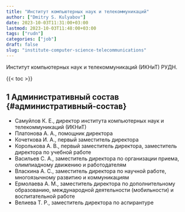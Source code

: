 ```yaml
---
title: "Институт компьютерных наук и телекоммуникаций"
author: ["Dmitry S. Kulyabov"]
date: 2023-10-03T11:31:00+03:00
lastmod: 2023-10-03T11:48:00+03:00
tags: ["rudn"]
categories: ["job"]
draft: false
slug: "institute-computer-science-telecommunications"
---
```


Институт компьютерных наук и телекоммуникаций (ИКНиТ) РУДН.

<!--more-->

{{< toc >}}


## <span class="section-num">1</span> Административный состав {#административный-состав}

-   Самуйлов К. Е., директор института компьютерных наук и телекоммуникаций (ИКНиТ)
-   Платонова А. А., помощник директора
-   Кочеткова И. А., первый заместитель директора
-   Королькова А. В., первый заместитель директора, заместитель директора по учебной работе
-   Васильев С. А., заместитель директора по организации приема, олимпиадному движению и работодателям
-   Власкина А. С., заместитель директора по научной работе, многоязычному развитию и коммуникациям
-   Ермолаева А. М., заместитель директора по дополнительному образованию, международной деятельности (мобильности) и воспитательной работе
-   Велиева Т. Р., заместитель директора по аспирантуре
